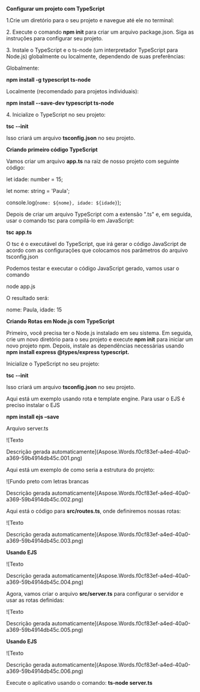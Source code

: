 **Configurar um projeto com TypeScript**

1\.Crie um diretório para o seu projeto e navegue até ele no terminal:

2\. Execute o comando **npm init** para criar um arquivo package.json. Siga as instruções para configurar seu projeto.

3\. Instale o TypeScript e o ts-node (um interpretador TypeScript para Node.js) globalmente ou localmente, dependendo de suas preferências:

Globalmente:

**npm install -g typescript ts-node**

Localmente (recomendado para projetos individuais):

**npm install --save-dev typescript ts-node**

4\. Inicialize o TypeScript no seu projeto:

**tsc --init**

Isso criará um arquivo **tsconfig.json** no seu projeto.

**Criando primeiro código TypeScript**

Vamos criar um arquivo **app.ts** na raiz de nosso projeto com seguinte código:

let idade: number = 15;

let nome: string = 'Paula';

console.log(`nome: ${nome}, idade: ${idade}`);

Depois de criar um arquivo TypeScript com a extensão ".ts" e, em seguida, usar o comando tsc para compilá-lo em JavaScript:

**tsc app.ts**

O tsc é o executável do TypeScript, que irá gerar o código JavaScript de acordo com as configurações que colocamos nos parâmetros do arquivo tsconfig.json

Podemos testar e executar o código JavaScript gerado, vamos usar o comando

node app.js

O resultado será:

nome: Paula, idade: 15






**Criando Rotas em Node.js com TypeScript**

Primeiro, você precisa ter o Node.js instalado em seu sistema. Em seguida, crie um novo diretório para o seu projeto e execute **npm init** para iniciar um novo projeto npm. Depois, instale as dependências necessárias usando **npm install express @types/express typescript.**

Inicialize o TypeScript no seu projeto:

**tsc --init**

Isso criará um arquivo **tsconfig.json** no seu projeto.

Aqui está um exemplo usando rota e template engine. Para usar o EJS é preciso instalar o EJS

**npm install ejs –save**

Arquivo server.ts

![Texto

Descrição gerada automaticamente](Aspose.Words.f0cf83ef-a4ed-40a0-a369-59b4914db45c.001.png)



Aqui está um exemplo de como seria a estrutura do projeto:

![Fundo preto com letras brancas

Descrição gerada automaticamente](Aspose.Words.f0cf83ef-a4ed-40a0-a369-59b4914db45c.002.png)





Aqui está o código para **src/routes.ts**, onde definiremos nossas rotas:

![Texto

Descrição gerada automaticamente](Aspose.Words.f0cf83ef-a4ed-40a0-a369-59b4914db45c.003.png)

**Usando EJS**

![Texto

Descrição gerada automaticamente](Aspose.Words.f0cf83ef-a4ed-40a0-a369-59b4914db45c.004.png)

Agora, vamos criar o arquivo **src/server.ts** para configurar o servidor e usar as rotas definidas:

![Texto

Descrição gerada automaticamente](Aspose.Words.f0cf83ef-a4ed-40a0-a369-59b4914db45c.005.png)

**Usando EJS** 

![Texto

Descrição gerada automaticamente](Aspose.Words.f0cf83ef-a4ed-40a0-a369-59b4914db45c.006.png)

Execute o aplicativo usando o comando: **ts-node server.ts**
